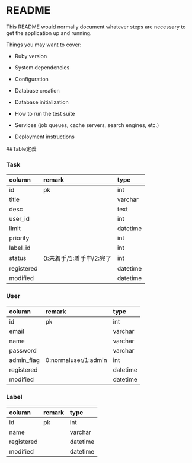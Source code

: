 # README

This README would normally document whatever steps are necessary to get the
application up and running.

Things you may want to cover:

* Ruby version

* System dependencies

* Configuration

* Database creation

* Database initialization

* How to run the test suite

* Services (job queues, cache servers, search engines, etc.)

* Deployment instructions

##Table定義
### Task
| column |remark  |type|
|:---|:---|:---|
| id | pk |int|
|title||varchar|
|desc||text|
|user_id||int|
|limit||datetime|
|priority||int|
|label_id||int|
|status|0:未着手/1:着手中/2:完了|int|
|registered||datetime|
|modified||datetime|


### User
| column |remark  |type|
|:---|:---|:---|
| id | pk |int|
|email||varchar|
|name||varchar|
|password||varchar
|admin_flag|0:normaluser/1:admin|int|
|registered||datetime|
|modified||datetime|

### Label
| column |remark  |type|
|:---|:---|:---|
| id | pk |int|
|name||varchar|
|registered||datetime|
|modified||datetime|

